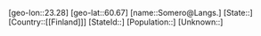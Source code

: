 ﻿---
location: [60.67,23.28]
type: City
tags:
- geo/City


SpocWebEntityId: 34360
isDeleted: false
confidential: public

---
[geo-lon::23.28]
[geo-lat::60.67]
[name::Somero@Langs.]
[State::]
[Country::[[Finland]]]
[StateId::]
[Population::]
[Unknown::]

